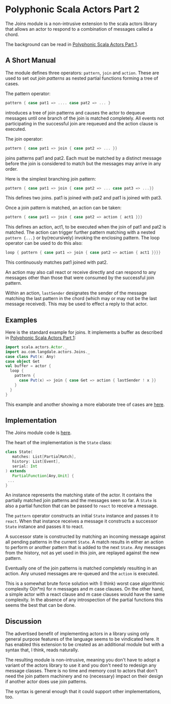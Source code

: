 # Polyphonic Scala Actors Part 2

The Joins module is a non-intrusive extension to the scala actors library that allows an actor to respond to a combination of messages called a chord.

The background can be read in [Polyphonic Scala Actors Part 1](Polyphonic_Scala_Actors_Part_1.html).

## A Short Manual

The module defines three operators: `pattern`, `join` and `action`.  These are used to set out _join patterns_ as nested partial functions forming a tree of cases.

The pattern operator:

```scala
pattern { case pat1 => .... case pat2 => ... } 
```

introduces a tree of join patterns and causes the actor to dequeue messages until one branch of the join is matched completely.  All events not participating in the successful join are requeued and the action clause is executed.

The join operator:

```scala
pattern { case pat1 => join { case pat2 => ... }} 
```

joins patterns pat1 and pat2. Each must be matched by a distinct message before the join is considered to match but the messages may arrive in any order.

Here is the simplest branching join pattern:

```scala
pattern { case pat1 => join { case pat2 => ... case pat3 => ...}}
```

This defines two joins.  pat1 is joined with pat2 and pat1 is joined with pat3.

Once a join pattern is matched, an action can be taken:

```scala
pattern { case pat1 => join { case pat2 => action { act1 }}}
```

This defines an action, act1, to be executed when the join of pat1 and pat2 is matched. The action can trigger further pattern matching with a nested `pattern {...}` or by(recursively) invoking the enclosing pattern.  The loop operator can be used to do this also:

```scala
loop { pattern { case pat1 => join { case pat2 => action { act1 }}}}
```

This continuously matches pat1 joined with pat2.

An action may also call react or receive directly and can respond to any messages other than those that were consumed by the successful join pattern.

Within an action, `lastSender` designates the sender of the message matching the last pattern in the chord (which may or may not be the last message received). This may be used to effect a reply to that actor.

## Examples

Here is the standard example for joins.  It implements a buffer as described in [Polyphonic Scala Actors Part 1](Polyphonic_Scala_Actors_Part_1.html):

```scala
import scala.actors.Actor._
import au.com.langdale.actors.Joins._
case class Put(x: Any)
case object Get
val buffer = actor {
  loop {
    pattern {
      case Put(x) => join { case Get => action { lastSender ! x }}
    }
  }
}
```

This example and another showing a more elaborate tree of cases are [here](http://gist.github.com/234907).

## Implementation

The Joins module code is [here](http://gist.github.com/234907).

The heart of the implementation is the `State` class:

```scala
class State( 
   matches: List[PartialMatch], 
   history: List[Event], 
   serial: Int
) extends 
   PartialFunction[Any,Unit] {
 ... 
}
```

An instance represents the matching state of the actor.  It contains the partially matched join patterns and the messages seen so far.  A `State` is also a partial function that can be passed to `react` to receive a message.

The `pattern` operator constructs an initial `State` instance and passes it to `react`.  When that instance receives a message it constructs a successor `State` instance and  passes it to react.

A successor state is constructed by matching an incoming message against all pending patterns in the current `State`.  A match results in either an action to perform or another  pattern that is added to the next `State`.  Any messages from the history, not as yet used in this join, are replayed against the new pattern.

Eventually one of the join patterns is matched completely resulting in an action.  Any unused messages are re-queued and the `action` is executed.

This is a somewhat brute force solution with (I think) worst case algorithmic complexity O(n*m) for n messages and m case clauses.  On the other hand, a simple actor with a react clause and m case clauses would have the same complexity.  In the absence of any introspection of the partial functions this seems the best that can be done.

## Discussion

The advertised benefit of implementing actors in a library using only general purpose features of the language seems to be vindicated here.  It has enabled this extension to be created as an additional module but with a syntax that, I think, reads naturally.

The resulting module is non-intrusive, meaning you don't have to adopt a variant of the actors library to use it and you don't need to redesign any message classes.  There is no time and memory cost to actors that don't need the join pattern machinery and no (necessary) impact on their design if another actor does use join patterns.

The syntax is general enough that it could support other implementations, too.

